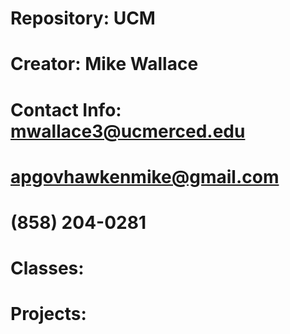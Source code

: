 # Repository: UCM
# Creator: Mike Wallace
# Contact Info: mwallace3@ucmerced.edu
#               apgovhawkenmike@gmail.com
#               (858) 204-0281
# Classes:
# Projects:
